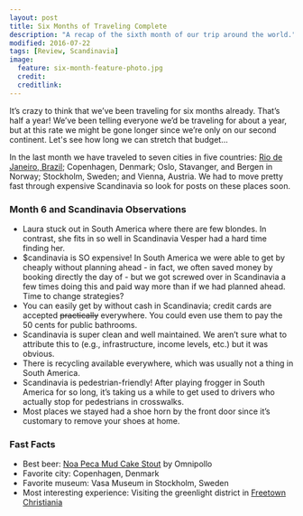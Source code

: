 ```yaml
---
layout: post
title: Six Months of Traveling Complete
description: "A recap of the sixth month of our trip around the world."
modified: 2016-07-22
tags: [Review, Scandinavia]
image:
  feature: six-month-feature-photo.jpg
  credit: 
  creditlink: 
---
```


It’s crazy to think that we’ve been traveling for six months already. That’s half a year! We’ve been telling everyone we’d be traveling for about a year, but at this rate we might be gone longer since we’re only on our second continent. Let's see how long we can stretch that budget...

In the last month we have traveled to seven cities in five countries: [Rio de Janeiro, Brazil](http://vesperandlaura.com/Rio-de-Janeiro-Brazil/); Copenhagen, Denmark; Oslo, Stavanger, and Bergen in Norway; Stockholm, Sweden; and Vienna, Austria. We had to move pretty fast through expensive Scandinavia so look for posts on these places soon.

### Month 6 and Scandinavia Observations

- Laura stuck out in South America where there are few blondes. In contrast, she fits in so well in Scandinavia Vesper had a hard time finding her.
- $candinavia is SO expensive! In South America we were able to get by cheaply without planning ahead - in fact, we often saved money by booking directly the day of - but we got screwed over in Scandinavia a few times doing this and paid way more than if we had planned ahead. Time to change strategies?
- You can easily get by without cash in Scandinavia; credit cards are accepted ~~practically~~ everywhere. You could even use them to pay the 50 cents for public bathrooms. 
- Scandinavia is super clean and well maintained. We aren’t sure what to attribute this to (e.g., infrastructure, income levels, etc.) but it was obvious. 
- There is recycling available everywhere, which was usually not a thing in South America.
- Scandinavia is pedestrian-friendly! After playing frogger in South America for so long, it’s taking us a while to get used to drivers who actually stop for pedestrians in crosswalks. 
- Most places we stayed had a shoe horn by the front door since it’s customary to remove your shoes at home. 

### Fast Facts

- Best beer: [Noa Peca Mud Cake Stout](https://untappd.com/user/veswill3/checkin/331395227) by Omnipollo
- Favorite city: Copenhagen, Denmark
- Favorite museum: Vasa Museum in Stockholm, Sweden
- Most interesting experience: Visiting the greenlight district in [Freetown Christiania](https://en.wikipedia.org/wiki/Freetown_Christiania)
